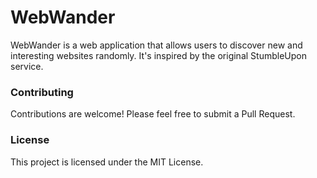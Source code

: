 # WebWander

WebWander is a web application that allows users to discover new and interesting websites randomly. It's inspired by the original StumbleUpon service.

### Contributing

Contributions are welcome! Please feel free to submit a Pull Request.

### License

This project is licensed under the MIT License.
